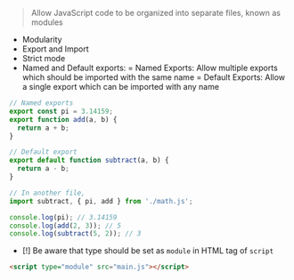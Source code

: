 > Allow JavaScript code to be organized into separate files, known as modules
  - Modularity
  - Export and Import
  - Strict mode
  - Named and Default exports:
    = Named Exports: Allow multiple exports which should be imported with the same name
    = Default Exports: Allow a single export which can be imported with any name

```JavaScript
// Named exports
export const pi = 3.14159;
export function add(a, b) {
  return a + b;
}

// Default export
export default function subtract(a, b) {
  return a - b;
}

// In another file,
import subtract, { pi, add } from './math.js';

console.log(pi); // 3.14159
console.log(add(2, 3)); // 5
console.log(subtract(5, 2)); // 3
```
- [!] Be aware that type should be set as `module` in HTML tag of `script`
```html
<script type="module" src="main.js"></script>
```
